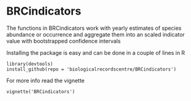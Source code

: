# BRCindicators


The functions in BRCindicators work with yearly estimates of species abundance or occurrence and aggregate them into an scaled indicator value with bootstrapped confidence intervals 

Installing the package is easy and can be done in a couple of lines in R

    library(devtools)
    install_github(repo = 'biologicalrecordscentre/BRCindicators')

For more info read the vignette

    vignette('BRCindicators')
